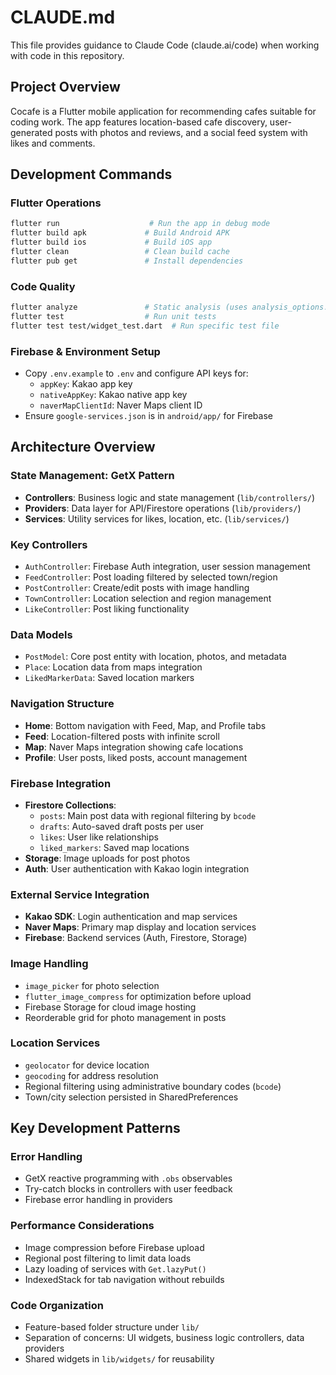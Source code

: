 # CLAUDE.md

This file provides guidance to Claude Code (claude.ai/code) when working with code in this repository.

## Project Overview

Cocafe is a Flutter mobile application for recommending cafes suitable for coding work. The app features location-based cafe discovery, user-generated posts with photos and reviews, and a social feed system with likes and comments.

## Development Commands

### Flutter Operations
```bash
flutter run                    # Run the app in debug mode
flutter build apk             # Build Android APK
flutter build ios             # Build iOS app
flutter clean                 # Clean build cache
flutter pub get               # Install dependencies
```

### Code Quality
```bash
flutter analyze               # Static analysis (uses analysis_options.yaml)
flutter test                  # Run unit tests
flutter test test/widget_test.dart  # Run specific test file
```

### Firebase & Environment Setup
- Copy `.env.example` to `.env` and configure API keys for:
  - `appKey`: Kakao app key
  - `nativeAppKey`: Kakao native app key  
  - `naverMapClientId`: Naver Maps client ID
- Ensure `google-services.json` is in `android/app/` for Firebase

## Architecture Overview

### State Management: GetX Pattern
- **Controllers**: Business logic and state management (`lib/controllers/`)
- **Providers**: Data layer for API/Firestore operations (`lib/providers/`)
- **Services**: Utility services for likes, location, etc. (`lib/services/`)

### Key Controllers
- `AuthController`: Firebase Auth integration, user session management
- `FeedController`: Post loading filtered by selected town/region
- `PostController`: Create/edit posts with image handling
- `TownController`: Location selection and region management
- `LikeController`: Post liking functionality

### Data Models
- `PostModel`: Core post entity with location, photos, and metadata
- `Place`: Location data from maps integration
- `LikedMarkerData`: Saved location markers

### Navigation Structure
- **Home**: Bottom navigation with Feed, Map, and Profile tabs
- **Feed**: Location-filtered posts with infinite scroll
- **Map**: Naver Maps integration showing cafe locations
- **Profile**: User posts, liked posts, account management

### Firebase Integration
- **Firestore Collections**:
  - `posts`: Main post data with regional filtering by `bcode`
  - `drafts`: Auto-saved draft posts per user
  - `likes`: User like relationships
  - `liked_markers`: Saved map locations
- **Storage**: Image uploads for post photos
- **Auth**: User authentication with Kakao login integration

### External Service Integration
- **Kakao SDK**: Login authentication and map services
- **Naver Maps**: Primary map display and location services
- **Firebase**: Backend services (Auth, Firestore, Storage)

### Image Handling
- `image_picker` for photo selection
- `flutter_image_compress` for optimization before upload
- Firebase Storage for cloud image hosting
- Reorderable grid for photo management in posts

### Location Services
- `geolocator` for device location
- `geocoding` for address resolution
- Regional filtering using administrative boundary codes (`bcode`)
- Town/city selection persisted in SharedPreferences

## Key Development Patterns

### Error Handling
- GetX reactive programming with `.obs` observables
- Try-catch blocks in controllers with user feedback
- Firebase error handling in providers

### Performance Considerations
- Image compression before Firebase upload
- Regional post filtering to limit data loads
- Lazy loading of services with `Get.lazyPut()`
- IndexedStack for tab navigation without rebuilds

### Code Organization
- Feature-based folder structure under `lib/`
- Separation of concerns: UI widgets, business logic controllers, data providers
- Shared widgets in `lib/widgets/` for reusability